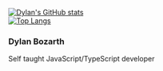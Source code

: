 
[![Dylan's GitHub stats](https://github-readme-stats.vercel.app/api?username=dylanbozarth)](https://github.com/dylanbozarth/github-readme-stats) <br />
[![Top Langs](https://github-readme-stats.vercel.app/api/top-langs/?username=dylanbozarth&layout=compact)](https://github.com/anuraghazra/github-readme-stats)
<div>
  <h3>Dylan Bozarth </h3>
  <p>Self taught JavaScript/TypeScript developer</p>
   

</div>

